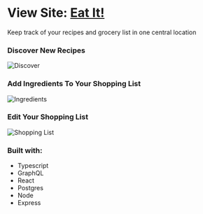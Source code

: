 # View Site: [Eat It!](https://eat--it.herokuapp.com/)
Keep track of your recipes and grocery list in one central location

### Discover New Recipes
![Discover](http://g.recordit.co/55V5upJvbC.gif)

### Add Ingredients To Your Shopping List
![Ingredients](http://g.recordit.co/uZk8d2gwhz.gif)

### Edit Your Shopping List
![Shopping List](http://g.recordit.co/e08ogTIRGA.gif)

### Built with:
* Typescript
* GraphQL
* React
* Postgres
* Node 
* Express
